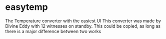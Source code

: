 # easytemp
The Temperature converter with the easiest UI
This converter was made by Divine Eddy with 12 witnesses on standby.
This could be copied, as long as there is a major difference between two works
